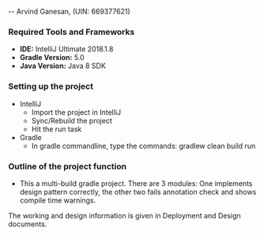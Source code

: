-- Arvind Ganesan, (UIN: 669377621)

### Required Tools and Frameworks

 - **IDE:** IntelliJ Ultimate 2018.1.8
 - **Gradle Version:** 5.0
 - **Java Version:** Java 8 SDK
 
### Setting up the project

 - IntelliJ
    -   Import the project in IntelliJ
    - Sync/Rebuild the project
    - Hit the run task
 - Gradle
    - In gradle commandline, type the commands: gradlew clean build run

### Outline of the project function

  - This a multi-build gradle project. There are 3 modules: One implements design
  pattern correctly, the other two fails annotation check and shows compile time warnings.
  
  
  
The working and design information is given in Deployment and Design documents.